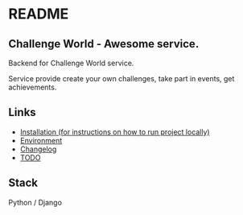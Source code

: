 # README

## Challenge World - Awesome service.

Backend for Challenge World service.

Service provide create your own challenges, take part in events, get achievements.


## Links
* [Installation (for instructions on how to run project locally)](docs/INSTALL.md)
* [Environment](docs/ENVIRONMENT.md)
* [Changelog](docs/CHANGELOG.md)
* [TODO](docs/TODO.md)

## Stack

Python / Django
